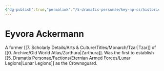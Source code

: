 ```yaml
---
{"dg-publish":true,"permalink":"/5-dramatis-personae/key-np-cs/historic-figures/eyvora-ackermann/","noteIcon":""}
---
```


# Eyvora Ackermann

A former [[7. Scholarly Details/Arts & Culture/Titles/Monarch/Tzar\|Tzar]] of [[0. Archive/Old World Atlas/Zarthura\|Zarthura]]. Was the first to establish [[5. Dramatis Personae/Factions/Eternian Armed Forces/Lunar Legions\|Lunar Legions]] as the Crownsguard.